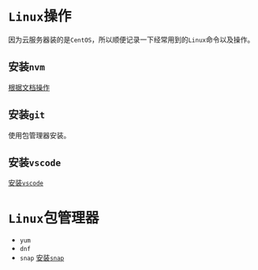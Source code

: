 # `Linux`操作
因为云服务器装的是`CentOS`，所以顺便记录一下经常用到的`Linux`命令以及操作。
## 安装`nvm`
[根据文档操作](https://github.com/nvm-sh/nvm)
## 安装`git`
使用包管理器安装。
## 安装`vscode`
[安装`vscode`](https://code.visualstudio.com/docs/setup/linux)
# `Linux`包管理器
- `yum`
- `dnf`
- `snap`
	[安装`snap`](https://snapcraft.io/docs/installing-snap-on-centos)